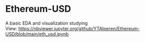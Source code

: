 # Ethereum-USD
A basic EDA and visualization studying 
<br>View:
https://nbviewer.jupyter.org/github/YTAlperen/Ethereum-USD/blob/main/eth_usd.ipynb
